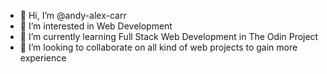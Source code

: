 - 👋 Hi, I’m @andy-alex-carr
- 👀 I’m interested in Web Development
- 🌱 I’m currently learning Full Stack Web Development in The Odin Project
- 💞️ I’m looking to collaborate on all kind of web projects to gain more experience

<!---
andy-alex-carr/andy-alex-carr is a ✨ special ✨ repository because its `README.md` (this file) appears on your GitHub profile.
You can click the Preview link to take a look at your changes.
--->
